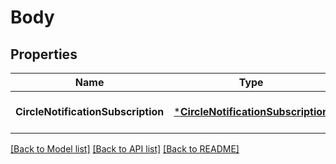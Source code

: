 # Body

## Properties
Name | Type | Description | Notes
------------ | ------------- | ------------- | -------------
**CircleNotificationSubscription** | [***CircleNotificationSubscription**](CircleNotificationSubscription.md) |  | [optional] [default to null]

[[Back to Model list]](../README.md#documentation-for-models) [[Back to API list]](../README.md#documentation-for-api-endpoints) [[Back to README]](../README.md)


